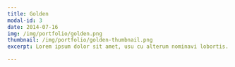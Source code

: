 ```yaml
---
title: Golden
modal-id: 3
date: 2014-07-16
img: /img/portfolio/golden.png
thumbnail: /img/portfolio/golden-thumbnail.png
excerpt: Lorem ipsum dolor sit amet, usu cu alterum nominavi lobortis. At duo novum diceret. Tantas apeirian vix et, usu sanctus postulant inciderint ut, populo diceret necessitatibus in vim. Cu eum dicam feugiat noluisse.

---
```

